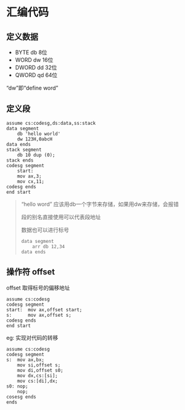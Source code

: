 # 汇编代码

## 定义数据

*   BYTE db 8位
*   WORD dw 16位
*   DWORD dd 32位
*   QWORD qd 64位

“dw”即“define word”

## 定义段

~~~ assembly
assume cs:codesg,ds:data,ss:stack
data segment
	db 'hello world'
	dw 123H,0abcH
data ends
stack segment
	db 10 dup (0);
stack ends
codesg segment
	start:
	mov ax,3;
	mov cx,11;
codesg ends
end start
~~~

>   “hello word” 应该用db一个字节来存储，如果用dw来存储，会报错
>
>   段的别名直接使用可以代表段地址
>
>   数据也可以进行标号
>   ~~~ assembly
>   data segment 
>   	arr db 12,34
>   data ends
>   ~~~
>

## 操作符 offset

offset 取得标号的偏移地址

~~~ assembly
assume cs:codesg
codesg segment
start:	mov ax,offset start;
s:		mov ax,offset s;
codesg ends
end start
~~~

eg: 实现对代码的转移

~~~ assembly
assume cs:codesg
codesg segment
s:	mov ax,bx;
	mov si,offset s;
	mov di,offset s0;
	mov dx,cs:[si];
	mov cs:[di],dx;
s0:	nop;
	nop;
cosesg ends
ends
~~~

